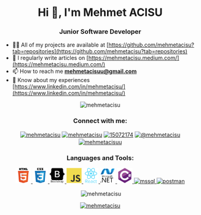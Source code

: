 <h1 align="center">Hi 👋, I'm Mehmet ACISU</h1>
<h3 align="center">Junior Software Developer</h3>



- 👨‍💻 All of my projects are available at
[https://github.com/mehmetacisu?tab=repositories](https://github.com/mehmetacisu?tab=repositories)
- 📝 I regularly write articles on
[https://mehmetacisu.medium.com/](https://mehmetacisu.medium.com/)
- 📫 How to reach me **mehmetacisuu@gmail.com** 
- 📄 Know about my experiences [https://www.linkedin.com/in/mehmetacisu/](https://www.linkedin.com/in/mehmetacisu/)

<p align="center">
<img src="https://media2.giphy.com/media/v1.Y2lkPTc5MGI3NjExOWE4Yzg3YWMxYTI1NjEzMWNjMDY5ZjJkMjA4MDM0MDBlMzU0MTZiMSZjdD1n/qgQUggAC3Pfv687qPC/giphy.gif" alt="mehmetacisu" />
</p>
<h3 align="center">Connect with me:</h3>
<p align="center">
  <a href="https://dev.to/mehmetacisu" target="blank"
    ><img
      align="center"
      src="https://raw.githubusercontent.com/rahuldkjain/github-profile-readme-generator/master/src/images/icons/Social/devto.svg"
      alt="mehmetacisu"
      height="30"
      width="40"
  /></a>
  <a href="https://linkedin.com/in/mehmetacisu" target="blank"
    ><img
      align="center"
      src="https://raw.githubusercontent.com/rahuldkjain/github-profile-readme-generator/master/src/images/icons/Social/linked-in-alt.svg"
      alt="mehmetacisu"
      height="30"
      width="40"
  /></a>
  <a href="https://stackoverflow.com/users/15072174" target="blank"
    ><img
      align="center"
      src="https://raw.githubusercontent.com/rahuldkjain/github-profile-readme-generator/master/src/images/icons/Social/stack-overflow.svg"
      alt="15072174"
      height="30"
      width="40"
  /></a>
  <a href="https://medium.com/@mehmetacisu" target="blank"
    ><img
      align="center"
      src="https://raw.githubusercontent.com/rahuldkjain/github-profile-readme-generator/master/src/images/icons/Social/medium.svg"
      alt="@mehmetacisu"
      height="30"
      width="40"
  /></a>
  <a href="https://www.hackerrank.com/mehmetacisuu" target="blank"
    ><img
      align="center"
      src="https://raw.githubusercontent.com/rahuldkjain/github-profile-readme-generator/master/src/images/icons/Social/hackerrank.svg"
      alt="mehmetacisuu"
      height="30"
      width="40"
  /></a>
</p>

<h3 align="center">Languages and Tools:</h3>
<p align="center">
  <a href="https://www.w3.org/html/" target="_blank" rel="noreferrer">
    <img
      src="https://raw.githubusercontent.com/devicons/devicon/master/icons/html5/html5-original-wordmark.svg"
      alt="html5"
      width="40"
      height="40"
    />
  </a>
  <a href="https://www.w3schools.com/css/" target="_blank" rel="noreferrer">
    <img
      src="https://raw.githubusercontent.com/devicons/devicon/master/icons/css3/css3-original-wordmark.svg"
      alt="css3"
      width="40"
      height="40"
    />
  </a>
  <a href="https://getbootstrap.com" target="_blank" rel="noreferrer">
    <img
      src="https://raw.githubusercontent.com/devicons/devicon/master/icons/bootstrap/bootstrap-plain-wordmark.svg"
      alt="bootstrap"
      width="40"
      height="40"
    />
  </a>
  <a
  href="https://developer.mozilla.org/en-US/docs/Web/JavaScript"
  target="_blank"
  rel="noreferrer"
>
  <img
    src="https://raw.githubusercontent.com/devicons/devicon/master/icons/javascript/javascript-original.svg"
    alt="javascript"
    width="40"
    height="40"
  />
</a>
<a href="https://reactjs.org/" target="_blank" rel="noreferrer">
  <img
    src="https://raw.githubusercontent.com/devicons/devicon/master/icons/react/react-original-wordmark.svg"
    alt="react"
    width="40"
    height="40"
  />
</a>
<a href="https://dotnet.microsoft.com/" target="_blank" rel="noreferrer">
  <img
    src="https://raw.githubusercontent.com/devicons/devicon/master/icons/dot-net/dot-net-original-wordmark.svg"
    alt="dotnet"
    width="40"
    height="40"
  />
</a>
<a href="https://www.w3schools.com/cs/" target="_blank" rel="noreferrer">
  <img
    src="https://raw.githubusercontent.com/devicons/devicon/master/icons/csharp/csharp-original.svg"
    alt="csharp"
    width="40"
    height="40"
  />
</a>
<a
href="https://www.microsoft.com/en-us/sql-server"
target="_blank"
rel="noreferrer"
>
<img
  src="https://www.svgrepo.com/show/303229/microsoft-sql-server-logo.svg"
  alt="mssql"
  width="40"
  height="40"
/>
</a>
  <a href="https://postman.com" target="_blank" rel="noreferrer">
    <img
      src="https://www.vectorlogo.zone/logos/getpostman/getpostman-icon.svg"
      alt="postman"
      width="40"
      height="40"
    />
  </a>
</p>

<p align="center">
  &nbsp;<img
    align="center"
    src="https://github-readme-stats.vercel.app/api?username=mehmetacisu&show_icons=true&locale=en"
    alt="mehmetacisu"
  />
</p>
<p align="center">
  <a href="https://github.com/ryo-ma/github-profile-trophy"
    ><img
      src="https://github-profile-trophy.vercel.app/?username=mehmetacisu"
      alt="mehmetacisu"
  /></a>
</p>

